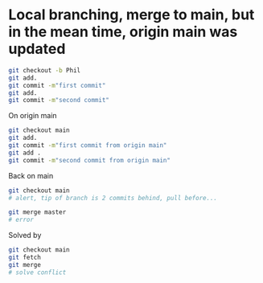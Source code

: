# Local branching, merge to main, but in the mean time, origin main was updated

```bash
git checkout -b Phil
git add.
git commit -m"first commit"
git add.
git commit -m"second commit"


```

On origin main

```bash
git checkout main
git add.
git commit -m"first commit from origin main"
git add .
git commit -m"second commit from origin main"


```

Back on main

```bash
git checkout main
# alert, tip of branch is 2 commits behind, pull before...

git merge master
# error

```

Solved by 

```bash
git checkout main
git fetch
git merge
# solve conflict

```